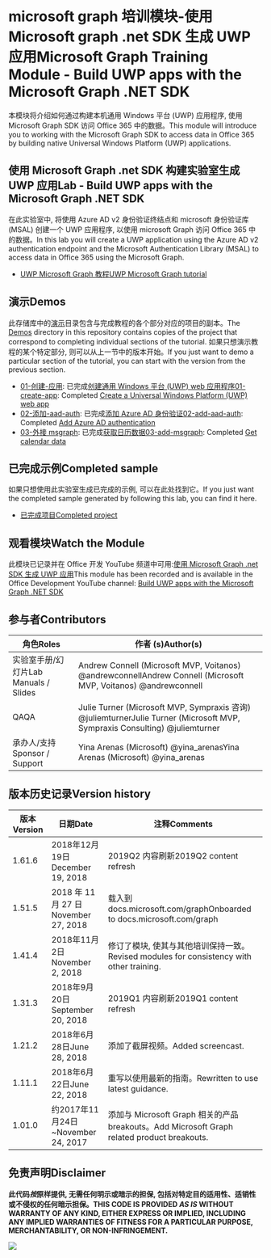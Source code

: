 # <a name="microsoft-graph-training-module---build-uwp-apps-with-the-microsoft-graph-net-sdk"></a><span data-ttu-id="56fef-101">microsoft graph 培训模块-使用 Microsoft graph .net SDK 生成 UWP 应用</span><span class="sxs-lookup"><span data-stu-id="56fef-101">Microsoft Graph Training Module - Build UWP apps with the Microsoft Graph .NET SDK</span></span>

<span data-ttu-id="56fef-102">本模块将介绍如何通过构建本机通用 Windows 平台 (UWP) 应用程序, 使用 Microsoft Graph SDK 访问 Office 365 中的数据。</span><span class="sxs-lookup"><span data-stu-id="56fef-102">This module will introduce you to working with the Microsoft Graph SDK to access data in Office 365 by building native Universal Windows Platform (UWP) applications.</span></span>

## <a name="lab---build-uwp-apps-with-the-microsoft-graph-net-sdk"></a><span data-ttu-id="56fef-103">使用 Microsoft Graph .net SDK 构建实验室生成 UWP 应用</span><span class="sxs-lookup"><span data-stu-id="56fef-103">Lab - Build UWP apps with the Microsoft Graph .NET SDK</span></span>

<span data-ttu-id="56fef-104">在此实验室中, 将使用 Azure AD v2 身份验证终结点和 microsoft 身份验证库 (MSAL) 创建一个 UWP 应用程序, 以使用 microsoft Graph 访问 Office 365 中的数据。</span><span class="sxs-lookup"><span data-stu-id="56fef-104">In this lab you will create a UWP application using the Azure AD v2 authentication endpoint and the Microsoft Authentication Library (MSAL) to access data in Office 365 using the Microsoft Graph.</span></span>

- [<span data-ttu-id="56fef-105">UWP Microsoft Graph 教程</span><span class="sxs-lookup"><span data-stu-id="56fef-105">UWP Microsoft Graph tutorial</span></span>](https://docs.microsoft.com/graph/training/uwp-tutorial)

## <a name="demos"></a><span data-ttu-id="56fef-106">演示</span><span class="sxs-lookup"><span data-stu-id="56fef-106">Demos</span></span>

<span data-ttu-id="56fef-107">此存储库中的[演示](./Demos)目录包含与完成教程的各个部分对应的项目的副本。</span><span class="sxs-lookup"><span data-stu-id="56fef-107">The [Demos](./Demos) directory in this repository contains copies of the project that correspond to completing individual sections of the tutorial.</span></span> <span data-ttu-id="56fef-108">如果只想演示教程的某个特定部分, 则可以从上一节中的版本开始。</span><span class="sxs-lookup"><span data-stu-id="56fef-108">If you just want to demo a particular section of the tutorial, you can start with the version from the previous section.</span></span>

- <span data-ttu-id="56fef-109">[01-创建-应用](Demos/01-create-app): 已完成[创建通用 Windows 平台 (UWP) web 应用程序](https://docs.microsoft.com/graph/training/uwp-tutorial?tutorial-step=1)</span><span class="sxs-lookup"><span data-stu-id="56fef-109">[01-create-app](Demos/01-create-app): Completed [Create a Universal Windows Platform (UWP) web app](https://docs.microsoft.com/graph/training/uwp-tutorial?tutorial-step=1)</span></span>
- <span data-ttu-id="56fef-110">[02-添加-aad-auth](Demos/02-add-aad-auth): 已完成[添加 Azure AD 身份验证](https://docs.microsoft.com/graph/training/uwp-tutorial?tutorial-step=3)</span><span class="sxs-lookup"><span data-stu-id="56fef-110">[02-add-aad-auth](Demos/02-add-aad-auth): Completed [Add Azure AD authentication](https://docs.microsoft.com/graph/training/uwp-tutorial?tutorial-step=3)</span></span>
- <span data-ttu-id="56fef-111">[03-外接 msgraph](Demos/03-add-msgraph): 已完成[获取日历数据](https://docs.microsoft.com/graph/training/uwp-tutorial?tutorial-step=4)</span><span class="sxs-lookup"><span data-stu-id="56fef-111">[03-add-msgraph](Demos/03-add-msgraph): Completed [Get calendar data](https://docs.microsoft.com/graph/training/uwp-tutorial?tutorial-step=4)</span></span>

## <a name="completed-sample"></a><span data-ttu-id="56fef-112">已完成示例</span><span class="sxs-lookup"><span data-stu-id="56fef-112">Completed sample</span></span>

<span data-ttu-id="56fef-113">如果只想使用此实验室生成已完成的示例, 可以在此处找到它。</span><span class="sxs-lookup"><span data-stu-id="56fef-113">If you just want the completed sample generated by following this lab, you can find it here.</span></span>

- [<span data-ttu-id="56fef-114">已完成项目</span><span class="sxs-lookup"><span data-stu-id="56fef-114">Completed project</span></span>](Demos/03-add-msgraph)

## <a name="watch-the-module"></a><span data-ttu-id="56fef-115">观看模块</span><span class="sxs-lookup"><span data-stu-id="56fef-115">Watch the Module</span></span>

<span data-ttu-id="56fef-116">此模块已记录并在 Office 开发 YouTube 频道中可用:[使用 Microsoft Graph .net SDK 生成 UWP 应用](https://youtu.be/XNxBUmqcf6c)</span><span class="sxs-lookup"><span data-stu-id="56fef-116">This module has been recorded and is available in the Office Development YouTube channel: [Build UWP apps with the Microsoft Graph .NET SDK](https://youtu.be/XNxBUmqcf6c)</span></span>

## <a name="contributors"></a><span data-ttu-id="56fef-117">参与者</span><span class="sxs-lookup"><span data-stu-id="56fef-117">Contributors</span></span>

|        <span data-ttu-id="56fef-118">角色</span><span class="sxs-lookup"><span data-stu-id="56fef-118">Roles</span></span>         |                            <span data-ttu-id="56fef-119">作者 (s)</span><span class="sxs-lookup"><span data-stu-id="56fef-119">Author(s)</span></span>                             |
| -------------------- | ---------------------------------------------------------------- |
| <span data-ttu-id="56fef-120">实验室手册/幻灯片</span><span class="sxs-lookup"><span data-stu-id="56fef-120">Lab Manuals / Slides</span></span> | <span data-ttu-id="56fef-121">Andrew Connell (Microsoft MVP, Voitanos) @andrewconnell</span><span class="sxs-lookup"><span data-stu-id="56fef-121">Andrew Connell (Microsoft MVP, Voitanos) @andrewconnell</span></span>          |
| <span data-ttu-id="56fef-122">QA</span><span class="sxs-lookup"><span data-stu-id="56fef-122">QA</span></span>                   | <span data-ttu-id="56fef-123">Julie Turner (Microsoft MVP, Sympraxis 咨询) @juliemturner</span><span class="sxs-lookup"><span data-stu-id="56fef-123">Julie Turner (Microsoft MVP, Sympraxis Consulting) @juliemturner</span></span> |
| <span data-ttu-id="56fef-124">承办人/支持</span><span class="sxs-lookup"><span data-stu-id="56fef-124">Sponsor / Support</span></span>    | <span data-ttu-id="56fef-125">Yina Arenas (Microsoft) @yina_arenas</span><span class="sxs-lookup"><span data-stu-id="56fef-125">Yina Arenas (Microsoft) @yina_arenas</span></span>                             |

## <a name="version-history"></a><span data-ttu-id="56fef-126">版本历史记录</span><span class="sxs-lookup"><span data-stu-id="56fef-126">Version history</span></span>

| <span data-ttu-id="56fef-127">版本</span><span class="sxs-lookup"><span data-stu-id="56fef-127">Version</span></span> |        <span data-ttu-id="56fef-128">日期</span><span class="sxs-lookup"><span data-stu-id="56fef-128">Date</span></span>        |                       <span data-ttu-id="56fef-129">注释</span><span class="sxs-lookup"><span data-stu-id="56fef-129">Comments</span></span>                       |
| ------- | ------------------ | ---------------------------------------------------- |
| <span data-ttu-id="56fef-130">1.6</span><span class="sxs-lookup"><span data-stu-id="56fef-130">1.6</span></span>     | <span data-ttu-id="56fef-131">2018年12月19日</span><span class="sxs-lookup"><span data-stu-id="56fef-131">December 19, 2018</span></span>  | <span data-ttu-id="56fef-132">2019Q2 内容刷新</span><span class="sxs-lookup"><span data-stu-id="56fef-132">2019Q2 content refresh</span></span>                               |
| <span data-ttu-id="56fef-133">1.5</span><span class="sxs-lookup"><span data-stu-id="56fef-133">1.5</span></span>     | <span data-ttu-id="56fef-134">2018 年 11 月 27 日</span><span class="sxs-lookup"><span data-stu-id="56fef-134">November 27, 2018</span></span>  | <span data-ttu-id="56fef-135">载入到 docs.microsoft.com/graph</span><span class="sxs-lookup"><span data-stu-id="56fef-135">Onboarded to docs.microsoft.com/graph</span></span>                |
| <span data-ttu-id="56fef-136">1.4</span><span class="sxs-lookup"><span data-stu-id="56fef-136">1.4</span></span>     | <span data-ttu-id="56fef-137">2018年11月2日</span><span class="sxs-lookup"><span data-stu-id="56fef-137">November 2, 2018</span></span>   | <span data-ttu-id="56fef-138">修订了模块, 使其与其他培训保持一致。</span><span class="sxs-lookup"><span data-stu-id="56fef-138">Revised modules for consistency with other training.</span></span> |
| <span data-ttu-id="56fef-139">1.3</span><span class="sxs-lookup"><span data-stu-id="56fef-139">1.3</span></span>     | <span data-ttu-id="56fef-140">2018年9月20日</span><span class="sxs-lookup"><span data-stu-id="56fef-140">September 20, 2018</span></span> | <span data-ttu-id="56fef-141">2019Q1 内容刷新</span><span class="sxs-lookup"><span data-stu-id="56fef-141">2019Q1 content refresh</span></span>                               |
| <span data-ttu-id="56fef-142">1.2</span><span class="sxs-lookup"><span data-stu-id="56fef-142">1.2</span></span>     | <span data-ttu-id="56fef-143">2018年6月28日</span><span class="sxs-lookup"><span data-stu-id="56fef-143">June 28, 2018</span></span>      | <span data-ttu-id="56fef-144">添加了截屏视频。</span><span class="sxs-lookup"><span data-stu-id="56fef-144">Added screencast.</span></span>                                    |
| <span data-ttu-id="56fef-145">1.1</span><span class="sxs-lookup"><span data-stu-id="56fef-145">1.1</span></span>     | <span data-ttu-id="56fef-146">2018年6月22日</span><span class="sxs-lookup"><span data-stu-id="56fef-146">June 22, 2018</span></span>      | <span data-ttu-id="56fef-147">重写以使用最新的指南。</span><span class="sxs-lookup"><span data-stu-id="56fef-147">Rewritten to use latest guidance.</span></span>                    |
| <span data-ttu-id="56fef-148">1.0</span><span class="sxs-lookup"><span data-stu-id="56fef-148">1.0</span></span>     | <span data-ttu-id="56fef-149">约2017年11月24日</span><span class="sxs-lookup"><span data-stu-id="56fef-149">~November 24, 2017</span></span> | <span data-ttu-id="56fef-150">添加与 Microsoft Graph 相关的产品 breakouts。</span><span class="sxs-lookup"><span data-stu-id="56fef-150">Add Microsoft Graph related product breakouts.</span></span>       |

## <a name="disclaimer"></a><span data-ttu-id="56fef-151">免责声明</span><span class="sxs-lookup"><span data-stu-id="56fef-151">Disclaimer</span></span>

<span data-ttu-id="56fef-152">**此代码*按*原样提供, 无需任何明示或暗示的担保, 包括对特定目的适用性、适销性或不侵权的任何暗示担保。**</span><span class="sxs-lookup"><span data-stu-id="56fef-152">**THIS CODE IS PROVIDED *AS IS* WITHOUT WARRANTY OF ANY KIND, EITHER EXPRESS OR IMPLIED, INCLUDING ANY IMPLIED WARRANTIES OF FITNESS FOR A PARTICULAR PURPOSE, MERCHANTABILITY, OR NON-INFRINGEMENT.**</span></span>

<!-- markdownlint-disable MD033 -->
<img src="https://telemetry.sharepointpnp.com/msgraph-training-uwp" />